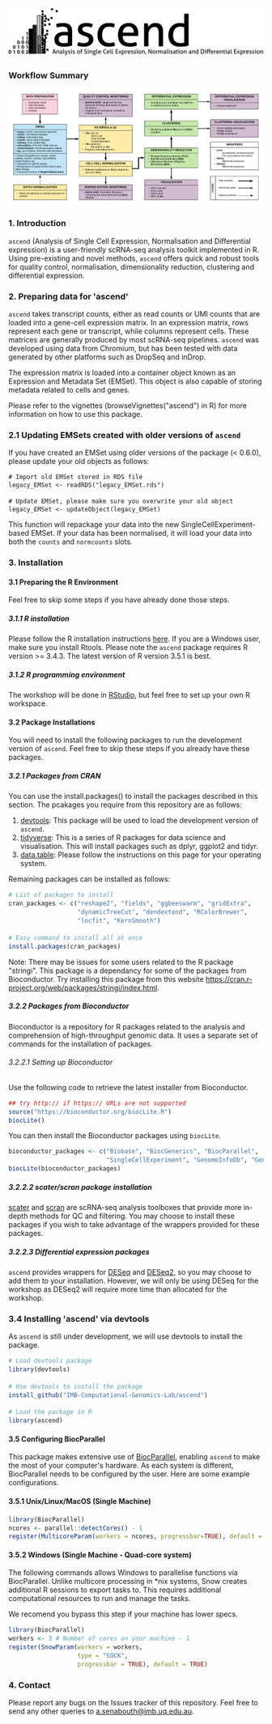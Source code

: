![alt text](ascend_banner.png?raw=true "ascend - Analysis of Single Cell Expression, Normalisation and Differential expression")
### Workflow Summary
![alt text](workflow.png?raw=true "ascend workflow summary")

### 1. Introduction
`ascend` (Analysis of Single Cell Expression, Normalisation and Differential expression) is a user-friendly scRNA-seq analysis toolkit implemented in R. Using pre-existing and novel methods, `ascend` offers quick and robust tools for quality control, normalisation, dimensionality reduction, clustering and differential expression.

### 2. Preparing data for 'ascend'
`ascend` takes transcript counts, either as read counts or UMI counts that are
loaded into a gene-cell expression matrix. In an expression matrix, rows
represent each gene or transcript, while columns represent cells. These matrices
are generally produced by most scRNA-seq pipelines. `ascend` was developed using
data from Chromium, but has been tested with data generated by other platforms
such as DropSeq and inDrop.

The expression matrix is loaded into a container object known as an Expression
and Metadata Set (EMSet). This object is also capable of storing metadata
related to cells and genes.

Please refer to the vignettes (browseVignettes("ascend") in R) for more information on how to use this package.


### 2.1 Updating EMSets created with older versions of `ascend`
If you have created an EMSet using older versions of the package (< 0.6.0),
please update your old objects as follows:

```{r}
# Import old EMSet stored in RDS file
legacy_EMSet <- readRDS("legacy_EMSet.rds")

# Update EMSet, please make sure you overwrite your old object
legacy_EMSet <- updateObject(legacy_EMSet)

```

This function will repackage your data into the new SingleCellExperiment-based
EMSet. If your data has been normalised, it will load your data into both the
`counts` and `normcounts` slots.

### 3. Installation
#### 3.1 Preparing the R Environment
Feel free to skip some steps if you have already done those steps.

##### 3.1.1 R installation
Please follow the R installation instructions [here](https://mirror.aarnet.edu.au/pub/CRAN/).
If you are a Windows user, make sure you install Rtools. Please note the `ascend`
package requires R version >= 3.4.3. The latest version of R version 3.5.1 is
best.

##### 3.1.2 R programming environment
The workshop will be done in [RStudio](https://www.rstudio.com/products/rstudio/download/),
but feel free to set up your own R workspace.

#### 3.2 Package Installations
You will need to install the following packages to run the development version
of `ascend`. Feel free to skip these steps if you already have these packages.

##### 3.2.1 Packages from CRAN
You can use the install.packages() to install the packages described in this
section. The pcakages you require from this repository are as follows:

1. [devtools](https://cran.r-project.org/web/packages/devtools/index.html): This
package will be used to load the development version of `ascend`.
2. [tidyverse](https://www.tidyverse.org/): This is a series of R packages
for data science and visualisation. This will install packages such as dplyr,
ggplot2 and tidyr.
3. [data.table](https://github.com/Rdatatable/data.table/wiki/Installation):
Please follow the instructions on this page for your operating system.

Remaining packages can be installed as follows:

```r
# List of packages to install
cran_packages <- c("reshape2", "fields", "ggbeeswarm", "gridExtra",
                   "dynamicTreeCut", "dendextend", "RColorBrewer",
                   "locfit", "KernSmooth")

# Easy command to install all at once
install.packages(cran_packages)
```

Note:
There may be issues for some users related to the R package "stringi". This package is a dependancy for some of the packages from Bioconductor. Try installing this package from this website https://cran.r-project.org/web/packages/stringi/index.html.

##### 3.2.2 Packages from Bioconductor
Bioconductor is a repository for R packages  related to the analysis and
comprehension of high-throughput genomic data. It uses a separate set of
commands for the installation of packages.

###### 3.2.2.1 Setting up Bioconductor
Use the following code to retrieve the latest installer from Bioconductor.

```r
## try http:// if https:// URLs are not supported
source("https://bioconductor.org/biocLite.R")
biocLite()
```

You can then install the Bioconductor packages using `biocLite`.

```r
bioconductor_packages <- c("Biobase", "BiocGenerics", "BiocParallel",
                           "SingleCellExperiment", "GenomeInfoDb", "GenomeInfoDbData")
biocLite(bioconductor_packages)
```

##### 3.2.2.2 scater/scran package installation
[scater](https://bioconductor.org/packages/devel/bioc/html/scater.html) and [scran](https://bioconductor.org/packages/devel/bioc/html/scran.html) are scRNA-seq analysis toolboxes that provide more in-depth methods for QC and filtering. You may choose to install these packages if you wish to take advantage of the wrappers provided for these packages.

##### 3.2.2.3 Differential expression packages
`ascend` provides wrappers for [DESeq](https://bioconductor.org/packages/release/bioc/html/DESeq.html)
and [DESeq2](https://bioconductor.org/packages/release/bioc/html/DESeq2.html),
so you may choose to add them to your installation. However, we will only be
using DESeq for the workshop as DESeq2 will require more time than allocated
for the workshop.

### 3.4 Installing 'ascend' via devtools
As `ascend` is still under development, we will use devtools to install the
package.

```r
# Load devtools package
library(devtools)

# Use devtools to install the package
install_github("IMB-Computational-Genomics-Lab/ascend")

# Load the package in R
library(ascend)
```

#### 3.5 Configuring BiocParallel
This package makes extensive use of [BiocParallel](http://bioconductor.org/packages/release/bioc/html/BiocParallel.html), enabling `ascend` to make the most of your computer's hardware. As each system is different, BiocParallel needs to be configured by the user. Here are some example configurations.

#### 3.5.1 Unix/Linux/MacOS (Single Machine)
```r
library(BiocParallel)
ncores <- parallel::detectCores() - 1
register(MulticoreParam(workers = ncores, progressbar=TRUE), default = TRUE)
```

#### 3.5.2 Windows (Single Machine - Quad-core system)
The following commands allows Windows to parallelise functions via BiocParallel.
Unlike multicore processing in *nix systems, Snow creates additional R sessions
to export tasks to. This requires additional computational resources to run and
manage the tasks.

We recomend you bypass this step if your machine has lower specs.

```r
library(BiocParallel)
workers <- 3 # Number of cores on your machine - 1
register(SnowParam(workers = workers,
                   type = "SOCK",
                   progressbar = TRUE), default = TRUE)
```

### 4. Contact
Please report any bugs on the Issues tracker of this repository. Feel free to send any other queries to a.senabouth@imb.uq.edu.au.
